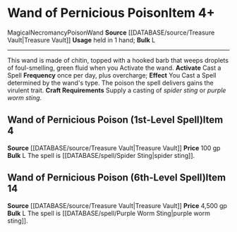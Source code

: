 ﻿---
bulk: L
id: '2286'
item_category: Wands
item_subcategory: Specialty Wands
level: '14'
name: Wand of Pernicious Poison
price: 4,500 gp
rarity: Common
school: Necromancy
source: '[[DATABASE/source/Treasure Vault|Treasure Vault]]'
subcategory: wand
trait:
- '[[DATABASE/trait/Magical|Magical]]'
- '[[DATABASE/trait/Necromancy|Necromancy]]'
- '[[DATABASE/trait/Poison|Poison]]'
- '[[DATABASE/trait/Wand|Wand]]'
type: Item
usage: held in 1 hand

---
# Wand of Pernicious Poison<span class="item-type">Item 4+</span>

<span class="item-trait">Magical</span><span class="item-trait">Necromancy</span><span class="item-trait">Poison</span><span class="item-trait">Wand</span>
**Source** [[DATABASE/source/Treasure Vault|Treasure Vault]] 
**Usage** held in 1 hand; **Bulk** L

---
This wand is made of chitin, topped with a hooked barb that weeps droplets of foul-smelling, green fluid when you Activate the wand.
**Activate** Cast a Spell **Frequency** once per day, plus overcharge; **Effect** You Cast a Spell determined by the wand's type. The poison the spell delivers gains the virulent trait.
**Craft Requirements** Supply a casting of _spider sting_ or _purple worm sting_.

## Wand of Pernicious Poison (1st-Level Spell)<span class="item-type">Item 4</span>

**Source** [[DATABASE/source/Treasure Vault|Treasure Vault]] 
**Price** 100 gp
**Bulk** L
The spell is [[DATABASE/spell/Spider Sting|spider sting]].

## Wand of Pernicious Poison (6th-Level Spell)<span class="item-type">Item 14</span>

**Source** [[DATABASE/source/Treasure Vault|Treasure Vault]] 
**Price** 4,500 gp
**Bulk** L
The spell is [[DATABASE/spell/Purple Worm Sting|purple worm sting]].